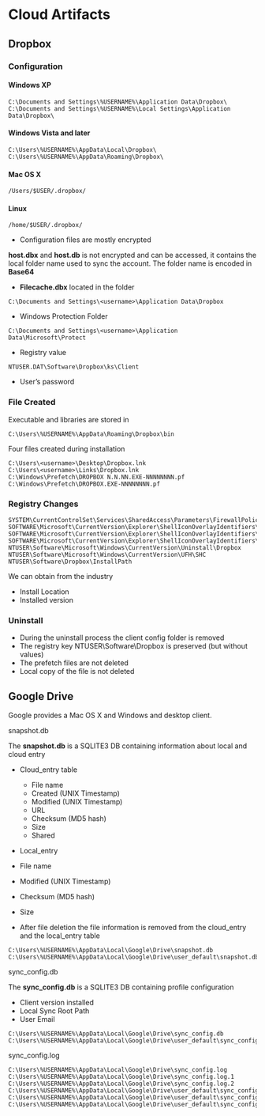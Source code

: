 # Cloud Artifacts

## Dropbox

### Configuration

#### Windows XP
```
C:\Documents and Settings\%USERNAME%\Application Data\Dropbox\
C:\Documents and Settings\%USERNAME%\Local Settings\Application Data\Dropbox\
```
#### Windows Vista and later
```
C:\Users\%USERNAME%\AppData\Local\Dropbox\
C:\Users\%USERNAME%\AppData\Roaming\Dropbox\
```
#### Mac OS X
```
/Users/$USER/.dropbox/
```

#### Linux
```
/home/$USER/.dropbox/
```

* Configuration files are mostly encrypted

**host.dbx** and **host.db** is not encrypted and can be accessed, it contains the local folder name used to sync the account. The folder name is encoded in **Base64**

* **Filecache.dbx** located in the folder

```
C:\Documents and Settings\<username>\Application Data\Dropbox
```
* Windows Protection Folder
```
C:\Documents and Settings\<username>\Application Data\Microsoft\Protect
```
* Registry value
```
NTUSER.DAT\Software\Dropbox\ks\Client
```
* User’s password

### File Created

Executable and libraries are stored in
```
C:\Users\%USERNAME%\AppData\Roaming\Dropbox\bin
```

Four files created during installation
```
C:\Users\<username>\Desktop\Dropbox.lnk
C:\Users\<username>\Links\Dropbox.lnk
C:\Windows\Prefetch\DROPBOX N.N.NN.EXE-NNNNNNNN.pf
C:\Windows\Prefetch\DROPBOX.EXE-NNNNNNNN.pf
```

### Registry Changes

```
SYSTEM\CurrentControlSet\Services\SharedAccess\Parameters\FirewallPolicy\FirewallRules
SOFTWARE\Microsoft\CurrentVersion\Explorer\ShellIconOverlayIdentifiers\DropBoxExt1
SOFTWARE\Microsoft\CurrentVersion\Explorer\ShellIconOverlayIdentifiers\DropBoxExt1
SOFTWARE\Microsoft\CurrentVersion\Explorer\ShellIconOverlayIdentifiers\DropBoxExt1
NTUSER\Software\Microsoft\Windows\CurrentVersion\Uninstall\Dropbox
NTUSER\Software\Microsoft\Windows\CurrentVersion\UFH\SHC
NTUSER\Software\Dropbox\InstallPath
```

We can obtain from the industry
* Install Location
* Installed version

### Uninstall

* During the uninstall process the client config folder is removed
* The registry key NTUSER\Software\Dropbox is preserved (but without values)
* The prefetch files are not deleted
* Local copy of the file is not deleted


## Google Drive

Google provides a Mac OS X and Windows and desktop client.

snapshot.db

The **snapshot.db** is a SQLITE3 DB containing information about local and cloud entry
* Cloud_entry table
  * File name
  * Created (UNIX Timestamp)
  * Modified (UNIX Timestamp)
  * URL
  * Checksum (MD5 hash)
  * Size
  * Shared

* Local_entry
* File name
* Modified (UNIX Timestamp)
* Checksum (MD5 hash)
* Size

* After file deletion the file information is removed from the cloud_entry and the local_entry table


```
C:\Users\%USERNAME%\AppData\Local\Google\Drive\snapshot.db
C:\Users\%USERNAME%\AppData\Local\Google\Drive\user_default\snapshot.db
```
sync_config.db

The **sync_config.db** is a SQLITE3 DB containing profile configuration
* Client version installed
* Local Sync Root Path
* User Email

```
C:\Users\%USERNAME%\AppData\Local\Google\Drive\sync_config.db
C:\Users\%USERNAME%\AppData\Local\Google\Drive\user_default\sync_config.db
```
sync_config.log
```
C:\Users\%USERNAME%\AppData\Local\Google\Drive\sync_config.log
C:\Users\%USERNAME%\AppData\Local\Google\Drive\sync_config.log.1
C:\Users\%USERNAME%\AppData\Local\Google\Drive\sync_config.log.2
C:\Users\%USERNAME%\AppData\Local\Google\Drive\user_default\sync_config.log
C:\Users\%USERNAME%\AppData\Local\Google\Drive\user_default\sync_config.log.1
C:\Users\%USERNAME%\AppData\Local\Google\Drive\user_default\sync_config.log.2
```
